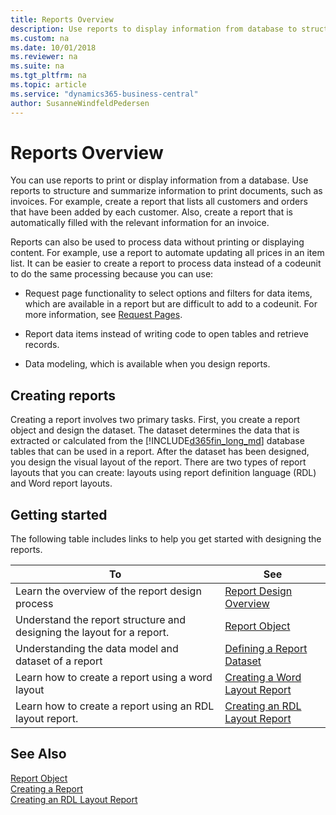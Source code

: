 ```yaml
---
title: Reports Overview
description: Use reports to display information from database to structure and summarize information and print documents, such as invoices. 
ms.custom: na
ms.date: 10/01/2018
ms.reviewer: na
ms.suite: na
ms.tgt_pltfrm: na
ms.topic: article
ms.service: "dynamics365-business-central"
author: SusanneWindfeldPedersen
---
```


# Reports Overview
You can use reports to print or display information from a database. Use reports to structure and summarize information to print documents, such as invoices. For example, create a report that lists all customers and orders that have been added by each customer. Also, create a report that is automatically filled with the relevant information for an invoice.  

Reports can also be used to process data without printing or displaying content. For example, use a report to automate updating all prices in an item list. It can be easier to create a report to process data instead of a codeunit to do the same processing because you can use:  

- Request page functionality to select options and filters for data items, which are available in a report but are difficult to add to a codeunit. For more information, see [Request Pages](devenv-request-pages.md). 

- Report data items instead of writing code to open tables and retrieve records.  

- Data modeling, which is available when you design reports. 

## Creating reports
Creating a report involves two primary tasks. First, you create a report object and design the dataset. The dataset determines the data that is extracted or calculated from the [!INCLUDE[d365fin_long_md](includes/d365fin_long_md.md)] database tables that can be used in a report. After the dataset has been designed, you design the visual layout of the report. There are two types of report layouts that you can create: layouts using report definition language (RDL) and Word report layouts. 

## Getting started
 The following table includes links to help you get started with designing the reports.

|To      |See      | 
|--------|---------| 
|Learn the overview of the report design process|[Report Design Overview](devenv-report-design-overview.md)| 
|Understand the report structure and designing the layout for a report.|[Report Object](devenv-report-object.md)|
|Understanding the data model and dataset of a report|[Defining a Report Dataset](devenv-report-dataset.md)|    
|Learn how to create a report using a word layout|[Creating a Word Layout Report](devenv-howto-report-layout.md)| 
|Learn how to create a report using an RDL layout report.|[Creating an RDL Layout Report](devenv-howto-rdl-report-layout.md)|
 

## See Also  
[Report Object](devenv-report-object.md)  
[Creating a Report](devenv-howto-report-layout.md)  
[Creating an RDL Layout Report](devenv-howto-rdl-report-layout.md)  



